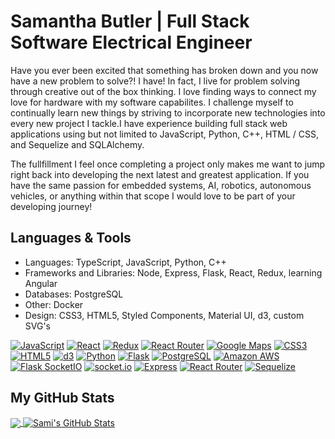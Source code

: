 # Samantha Butler | Full Stack Software Electrical Engineer 


Have you ever been excited that something has broken down and you now have a new problem to solve?! I have! In fact, I live for problem solving through creative out of the box thinking. I love finding ways to connect my love for hardware with my software capabilites. I challenge myself to continually learn new things by striving to incorporate new technologies into every new project I tackle.I have experience building full stack web applications using but not limited to JavaScript, Python, C++, HTML / CSS, and Sequelize and SQLAlchemy.

The fullfillment I feel once completing a project only makes me want to jump right back into developing the next latest and greatest application. If you have the same passion for embedded systems, AI, robotics, autonomous vehicles, or anything within that scope I would love to be part of your developing journey!

## Languages & Tools

- Languages: TypeScript, JavaScript, Python, C++
- Frameworks and Libraries: Node, Express, Flask, React, Redux, learning Angular
- Databases: PostgreSQL
- Other:  Docker
- Design: CSS3, HTML5, Styled Components, Material UI, d3, custom SVG's

<a href="https://www.javascript.com/"><img alt="JavaScript" src="https://img.shields.io/badge/-JavaScript-F7DF1E?style=flat-square&logo=JavaScript&logoColor=black" /></a>
<a href="https://reactjs.org/"><img alt="React" src="https://img.shields.io/badge/-React-61DAFB?style=flat-square&logo=react&logoColor=black" /></a>
<a href="https://redux.js.org/"><img alt="Redux" src="https://img.shields.io/badge/-Redux-764ABC?style=flat-square&logo=Redux&logoColor=white" /></a>
<a href="https://reactrouter.com/"><img alt="React Router" src="https://img.shields.io/badge/-React%20Router-CA4245?style=flat-square&logo=React-Router&logoColor=white" /></a>
<a href="https://developers.google.com/maps"><img alt="Google Maps" src="https://img.shields.io/badge/-Google%20Maps-4285F4?style=flat-square&logo=Google%20Maps&logoColor=white" /></a>
<a href="https://devdocs.io/css/"><img alt="CSS3" src="https://img.shields.io/badge/-CSS3%20-61DAFB?style=flat-square&logo=CSS3&logoColor=white&color=brightgreen"/></a>
<a href="https://devdocs.io/html/"><img alt="HTML5" src="https://img.shields.io/badge/-HTML5%20-61DAFB?style=flat-square&logo=HTML5&logoColor=white&color=blue"/></a>
<a href="https://github.com/d3/"><img alt="d3" src="https://img.shields.io/badge/-d3%20-orange?style=flat-square&logo=d3%20&logoColor=white" /></a>
<a href="https://www.python.org/"><img alt="Python" src="https://img.shields.io/badge/-Python-3776AB?style=flat-square&logo=Python&logoColor=white&" /></a>
<a href="https://flask.palletsprojects.com/en/1.1.x/"><img alt="Flask" src="https://img.shields.io/badge/-Flask-000000?style=flat-square&logo=Flask&logoColor=white" /></a>
<a href="https://www.postgresql.org/"><img alt="PostgreSQL" src="https://img.shields.io/badge/-PostgreSQL-336791?style=flat-square&logo=PostgreSQL&logoColor=white" /></a>
<a href="https://aws.amazon.com/"><img alt="Amazon AWS" src="https://img.shields.io/badge/-Amazon%20AWS-232F3E?style=flat-square&logo=Amazon%20AWS&logoColor=white" /></a>
<a href="https://flask-socketio.readthedocs.io/en/latest/"><img alt="Flask SocketIO" src="https://img.shields.io/badge/Flask%20SocketIO-Flask%20SocketIObrightgreen" /></a>
<a href="https://socket.io/docs/v3/index.html"><img alt="socket.io" src="https://img.shields.io/badge/socket.io-socket.io-red" /></a>
<a href="https://expressjs.com/"><img alt="Express" src="https://img.shields.io/badge/-Express-764ABC?style=flat-square&logo=Express&logoColor=white" /></a>
<a href="https://reactrouter.com/"><img alt="React Router" src="https://img.shields.io/badge/-React%20Router-CA4245?style=flat-square&logo=React-Router&logoColor=white" /></a>
<a href="https://sequelize.org/"><img alt="Sequelize" src="https://img.shields.io/badge/-Sequelize%20ORM-000000?style=flat-square&logo=Sequelize%20ORM&logoColor=white" /></a>
 
 ## My GitHub Stats

<a href="https://github.com/Sbutler8/Sbutler8">
  <img align="center" src="https://github-readme-stats.vercel.app/api/top-langs/?username=Sbutler8&hide=jupyter%20notebook,html&title_color=ffffff&text_color=c9cacc&icon_color=2bbc8a&bg_color=1d1f21" />
</a>

<a href="https://github.com/Sbutler8/Sbutler8">
  <img align="center" src="https://github-readme-stats.vercel.app/api?username=Sbutler8&show_icons=true&line_height=27&count_private=true&title_color=ffffff&text_color=c9cacc&icon_color=2bbc8a&bg_color=1d1f21" alt="Sami's GitHub Stats" />
</a>

<!--
**Sbutler8/Sbutler8** is a ✨ _special_ ✨ repository because its `README.md` (this file) appears on your GitHub profile.
